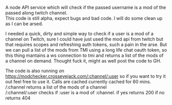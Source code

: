 A node API service which will check if the passed username is a mod of the passed along twitch channel.  
This code is still alpha, expect bugs and bad code. I will do some clean up as I can be arsed.

I needed a quick, dirty and simple way to check if a user is a mod of a channel on Twitch, sure I could have just used the mod api from twitch but that requires scopes and refreshing auth tokens, such a pain in the arse. But we can pull a list of the mods from TMI using a long life chat oauth token, so this thing mantains a ws connection to tmi and returns a list of the mods of a channel on demand. Thought fuck it, might as well post the code to GH.

The code is also running on https://modchecker.crosseyejack.com/:channel/:user so if you want to try it out feel free to use it. Calls are cached currently cached for 60 mins.  
/:channel returns a list of the mods of a channel  
/:channel/:user checks if :user is a mod of :channel. if yes returns 200 if no returns 404
